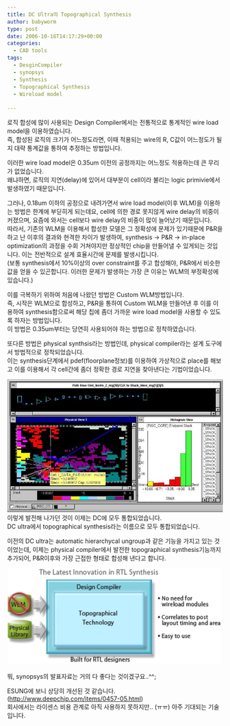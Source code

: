 ```yaml
---
title: DC Ultra의 Topographical Synthesis
author: babyworm
type: post
date: 2006-10-16T14:17:29+00:00
categories:
  - CAD tools
tags:
  - DesginCompiler
  - synopsys
  - Synthesis
  - Topographical Synthesis
  - Wireload model

---
```

로직 합성에 많이 사용되는 Design Compiler에서는 전통적으로 통계적인 wire load model을 이용하였습니다.<br>
즉, 합성된 로직의 크기가 어느정도라면, 이때 적용되는 wire의 R, C값이 어느정도가 될지 대략 통계값을 통하여 추정하는 방법입니다.

이러한 wire load model은 0.35um 이전의 공정까지는 어느정도 적용하는데 큰 무리가 없었습니다.<br>
왜냐하면, 로직의 지연(delay)에 있어서 대부분이 cell이라 불리는 logic primivie에서 발생하였기 때문입니다.

그러나, 0.18um 이하의 공정으로 내려가면서 wire load model(이후 WLM)을 이용하는 방법은 한계에 부딛히게 되는데요, cell에 의한 경로 못지않게 wire delay의 비중이 커졌으며, 요즘에 와서는 cell보다 wire delay의 비중이 많이 늘어났기 때문입니다.<br>
따라서, 기존의 WLM을 이용해서 합성한 모델은 그 정확성에 문제가 있기때문에 P&R을 하고 난 이후의 결과와 현격한 차이가 발생하여, synthesis -> P&R -> in-place optimization의 과정을 수회 거쳐야지만 정상적인 chip을 만들어낼 수 있게되는 것입니다. 이는 전반적으로 설계 효율시간에 문제를 발생시킵니다.<br>
(보통 synthesis에서 10%이상의 over constraint를 주고 합성해야, P&R에서 비슷한 값을 얻을 수 있곤합니다. 이러한 문제가 발생하는 가장 큰 이유는 WLM의 부정확성에 있습니다.)

이를 극복하기 위하여 처음에 나왔던 방법은 Custom WLM방법입니다.<br>
즉, 시작은 WLM으로 합성하고, P&R을 통하여 Custom WLM을 만들어낸 후 이를 이용하여 synthesis함으로써 해당 칩에 좀더 가까운 wire load model을 사용할 수 있도록 하자는 방법입니다.<br>
이 방법은 0.35um부터는 당연히 사용되어야 하는 방법으로 정착하였습니다.

또다른 방법은 physical synthsis라는 방법인데, physical compiler라는 설계 도구에서 방법적으로 정착되었습니다.
<br>
이는 synthesis단계에서 pdef(floorplane정보)를 이용하여 가상적으로 place를 해보고 이를 이용해서 각 cell간에 좀더 정확한 경로 지연을 찾아낸다는 기법이었습니다.

<img loading="lazy" decoding="async" src="featured_dc_topo.jpg" width=600><br>
이렇게 발전해 나가던 것이 이제는 DC에 모두 통합되었습니다.<br>
DC ultra에서 topographical synthesis라는 이름으로 모두 통합되었습니다.

이전의 DC ultra는 automatic hierarchycal ungroup과 같은 기능을 가지고 있는 것이었는데, 이제는 physical compiler에서 발전한 topographical synthesis기능까지 추가되어, P&R이후와 가장 근접한 형태로 합성해 낸다고 합니다.

<img loading="lazy" decoding="async" src="dc_topo2.jpg" width=500><br>
<br>
뭐, synopsys의 발표자료는 거의 다 좋다는 것이겠구요..^^;

ESUNG에 보니 상당히 개선된 것 같습니다. (<http://www.deepchip.com/items/0457-05.html>)<br>
회사에서는 라이센스 비용 관계로 아직 사용하지 못하지만.. (ㅠㅠ) 아주 기대되는 기술입니다.
